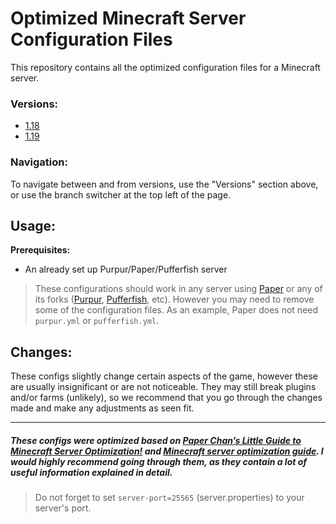 # Optimized Minecraft Server Configuration Files
This repository contains all the optimized configuration files for a Minecraft server.

### Versions:
+ [1.18](https://github.com/Mocab/Optimized-configs/tree/1.18)
+ [1.19](https://github.com/Mocab/Optimized-configs/tree/1.19)

### Navigation:
To navigate between and from versions, use the "Versions" section above, or use the branch switcher at the top left of the page.

## Usage:
**Prerequisites:**
+ An already set up Purpur/Paper/Pufferfish server

> These configurations should work in any server using [Paper](https://papermc.io) or any of its forks ([Purpur](https://purpurmc.org), [Pufferfish](https://github.com/pufferfish-gg/Pufferfish), etc). However you may need to remove some of the configuration files. As an example, Paper does not need `purpur.yml` or `pufferfish.yml`.

## Changes:
These configs slightly change certain aspects of the game, however these are usually insignificant or are not noticeable. They may still break plugins and/or farms (unlikely), so we recommend that you go through the changes made and make any adjustments as seen fit.

----------------------------------------------------------------------

##### These configs were optimized based on [Paper Chan’s Little Guide to Minecraft Server Optimization!](https://eternity.community/index.php/paper-optimization/) and [Minecraft server optimization guide](https://github.com/YouHaveTrouble/minecraft-optimization). I would highly recommend going through them, as they contain a lot of useful information explained in detail.

> Do not forget to set `server-port=25565` (server.properties) to your server's port.
